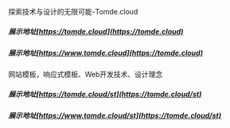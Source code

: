 探索技术与设计的无限可能-Tomde.cloud
##### 展示地址[https://tomde.cloud](https://tomde.cloud)
##### 展示地址[https://www.tomde.cloud](https://tomde.cloud)

网站模板，响应式模板、Web开发技术、设计理念
##### 展示地址[https://tomde.cloud/st](https://tomde.cloud/st)
##### 展示地址[https://www.tomde.cloud/st](https://tomde.cloud/st)
